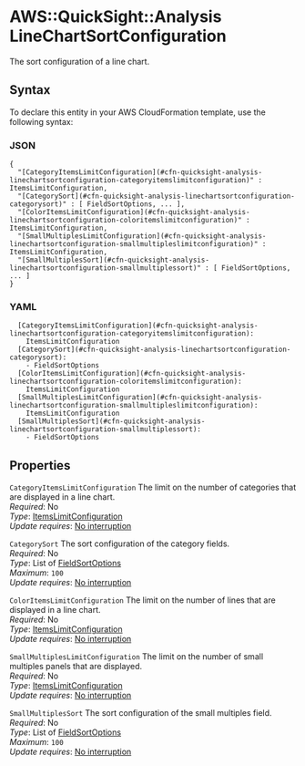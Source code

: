 # AWS::QuickSight::Analysis LineChartSortConfiguration<a name="aws-properties-quicksight-analysis-linechartsortconfiguration"></a>

The sort configuration of a line chart\.

## Syntax<a name="aws-properties-quicksight-analysis-linechartsortconfiguration-syntax"></a>

To declare this entity in your AWS CloudFormation template, use the following syntax:

### JSON<a name="aws-properties-quicksight-analysis-linechartsortconfiguration-syntax.json"></a>

```
{
  "[CategoryItemsLimitConfiguration](#cfn-quicksight-analysis-linechartsortconfiguration-categoryitemslimitconfiguration)" : ItemsLimitConfiguration,
  "[CategorySort](#cfn-quicksight-analysis-linechartsortconfiguration-categorysort)" : [ FieldSortOptions, ... ],
  "[ColorItemsLimitConfiguration](#cfn-quicksight-analysis-linechartsortconfiguration-coloritemslimitconfiguration)" : ItemsLimitConfiguration,
  "[SmallMultiplesLimitConfiguration](#cfn-quicksight-analysis-linechartsortconfiguration-smallmultipleslimitconfiguration)" : ItemsLimitConfiguration,
  "[SmallMultiplesSort](#cfn-quicksight-analysis-linechartsortconfiguration-smallmultiplessort)" : [ FieldSortOptions, ... ]
}
```

### YAML<a name="aws-properties-quicksight-analysis-linechartsortconfiguration-syntax.yaml"></a>

```
  [CategoryItemsLimitConfiguration](#cfn-quicksight-analysis-linechartsortconfiguration-categoryitemslimitconfiguration):
    ItemsLimitConfiguration
  [CategorySort](#cfn-quicksight-analysis-linechartsortconfiguration-categorysort):
    - FieldSortOptions
  [ColorItemsLimitConfiguration](#cfn-quicksight-analysis-linechartsortconfiguration-coloritemslimitconfiguration):
    ItemsLimitConfiguration
  [SmallMultiplesLimitConfiguration](#cfn-quicksight-analysis-linechartsortconfiguration-smallmultipleslimitconfiguration):
    ItemsLimitConfiguration
  [SmallMultiplesSort](#cfn-quicksight-analysis-linechartsortconfiguration-smallmultiplessort):
    - FieldSortOptions
```

## Properties<a name="aws-properties-quicksight-analysis-linechartsortconfiguration-properties"></a>

`CategoryItemsLimitConfiguration` <a name="cfn-quicksight-analysis-linechartsortconfiguration-categoryitemslimitconfiguration"></a>
The limit on the number of categories that are displayed in a line chart\.  
_Required_: No  
_Type_: [ItemsLimitConfiguration](aws-properties-quicksight-analysis-itemslimitconfiguration.md)  
_Update requires_: [No interruption](https://docs.aws.amazon.com/AWSCloudFormation/latest/UserGuide/using-cfn-updating-stacks-update-behaviors.html#update-no-interrupt)

`CategorySort` <a name="cfn-quicksight-analysis-linechartsortconfiguration-categorysort"></a>
The sort configuration of the category fields\.  
_Required_: No  
_Type_: List of [FieldSortOptions](aws-properties-quicksight-analysis-fieldsortoptions.md)  
_Maximum_: `100`  
_Update requires_: [No interruption](https://docs.aws.amazon.com/AWSCloudFormation/latest/UserGuide/using-cfn-updating-stacks-update-behaviors.html#update-no-interrupt)

`ColorItemsLimitConfiguration` <a name="cfn-quicksight-analysis-linechartsortconfiguration-coloritemslimitconfiguration"></a>
The limit on the number of lines that are displayed in a line chart\.  
_Required_: No  
_Type_: [ItemsLimitConfiguration](aws-properties-quicksight-analysis-itemslimitconfiguration.md)  
_Update requires_: [No interruption](https://docs.aws.amazon.com/AWSCloudFormation/latest/UserGuide/using-cfn-updating-stacks-update-behaviors.html#update-no-interrupt)

`SmallMultiplesLimitConfiguration` <a name="cfn-quicksight-analysis-linechartsortconfiguration-smallmultipleslimitconfiguration"></a>
The limit on the number of small multiples panels that are displayed\.  
_Required_: No  
_Type_: [ItemsLimitConfiguration](aws-properties-quicksight-analysis-itemslimitconfiguration.md)  
_Update requires_: [No interruption](https://docs.aws.amazon.com/AWSCloudFormation/latest/UserGuide/using-cfn-updating-stacks-update-behaviors.html#update-no-interrupt)

`SmallMultiplesSort` <a name="cfn-quicksight-analysis-linechartsortconfiguration-smallmultiplessort"></a>
The sort configuration of the small multiples field\.  
_Required_: No  
_Type_: List of [FieldSortOptions](aws-properties-quicksight-analysis-fieldsortoptions.md)  
_Maximum_: `100`  
_Update requires_: [No interruption](https://docs.aws.amazon.com/AWSCloudFormation/latest/UserGuide/using-cfn-updating-stacks-update-behaviors.html#update-no-interrupt)
